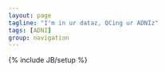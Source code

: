 ```yaml
---
layout: page 
tagline: "I'm in ur dataz, QCing ur ADNIz"
tags: [ADNI]
group: navigation
---
```

{% include JB/setup %}

<script type="text/javascript" src="http://code.jquery.com/jquery-1.9.1.min.js"></script>
<script type="text/javascript" src="http://code.highcharts.com/highcharts.js"></script>
<script type="text/javascript" src="http://code.highcharts.com/modules/data.js"></script>

<div id="container0" style="width: 600px; height: 400px; margin: auto auto;"></div>
<div id="container1" style="width: 600px; height: 400px; margin: auto auto;"></div>
<div id="container2" style="width: 600px; height: 400px; margin: auto auto;"></div>
<div id="container3" style="width: 600px; height: 400px; margin: auto auto;"></div>
<div id="container4" style="width: 600px; height: 400px; margin: auto auto;"></div>
<div id="container5" style="width: 600px; height: 400px; margin: auto auto;"></div>
<div id="container6" style="width: 600px; height: 400px; margin: auto auto;"></div>
<div id="container7" style="width: 600px; height: 400px; margin: auto auto;"></div>
<div id="container8" style="width: 600px; height: 400px; margin: auto auto;"></div>

<script type="text/javascript">
databr0s = [
{  csvfile:  '/spins/assets/adni_0.csv',  div:  "#container0",  x:  "Week Number",  title:  "S1",    y: "T1 Contrast" },
{  csvfile:  '/spins/assets/adni_1.csv',  div:  "#container1",  x:  "Week Number",  title:  "S2",    y: "T1 Contrast" },
{  csvfile:  '/spins/assets/adni_2.csv',  div:  "#container2",  x:  "Week Number",  title:  "S3",    y: "T1 Contrast" },
{  csvfile:  '/spins/assets/adni_3.csv',  div:  "#container3",  x:  "Week Number",  title:  "S4",    y: "T1 Contrast" },
{  csvfile:  '/spins/assets/adni_4.csv',  div:  "#container4",  x:  "Week Number",  title:  "S5",    y: "T1 Contrast" },
{  csvfile:  '/spins/assets/adni_5.csv',  div:  "#container5",  x:  "Week Number",  title:  "S2/S1", y: "T1 Ratio" },
{  csvfile:  '/spins/assets/adni_6.csv',  div:  "#container6",  x:  "Week Number",  title:  "S3/S1", y: "T1 Ratio" },
{  csvfile:  '/spins/assets/adni_7.csv',  div:  "#container7",  x:  "Week Number",  title:  "S4/S1", y: "T1 Ratio" },
{  csvfile:  '/spins/assets/adni_8.csv',  div:  "#container8",  x:  "Week Number",  title:  "S5/S1", y: "T1 Ratio" },
]; 

//$(function () {
  for (var i = 0; i < databr0s.length; i++ ) {
    (function (bro) {
      $.get(bro.csvfile, function(csv) {
        $(bro.div).highcharts({
          chart: { type: 'line' },
          data:  { csv: csv },
          title: { text: bro.title },
          yAxis: { title: { text: bro.y } }, 
          xAxis: { title: { text: bro.x } }
          });
      }, "text");
    })(bro = databr0s[i]); 
  }
//});
</script>
